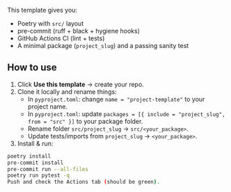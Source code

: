 This template gives you:
- Poetry with `src/` layout
- pre-commit (ruff + black + hygiene hooks)
- GitHub Actions CI (lint + tests)
- A minimal package (`project_slug`) and a passing sanity test

## How to use
1. Click **Use this template** → create your repo.
2. Clone it locally and rename things:
   - In `pyproject.toml`: change `name = "project-template"` to your project name.
   - In `pyproject.toml`: update `packages = [{ include = "project_slug", from = "src" }]` to your package folder.
   - Rename folder `src/project_slug` → `src/<your_package>`.
   - Update tests/imports from `project_slug` → `<your_package>`.
3. Install & run:
```bash
poetry install
pre-commit install
pre-commit run --all-files
poetry run pytest -q
Push and check the Actions tab (should be green).
